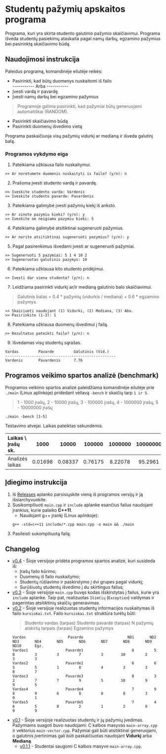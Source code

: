 # Studentų pažymių apskaitos programa

Programa, kuri yra skirta studento galutinio pažymio skaičiavimui. Programa išveda studentų pasiekimų ataskaita pagal namų darbų, egzamino pažymius bei pasirinktą skaičiavimo būdą.

## Naudojimosi instrukcija

Paleidus programą, komandinėje eilutėje reikės:

* Pasirinkti, kad būtų duomenys nuskaitomi iš failo\
  ----------- Arba -----------
* Įvesti vardą ir pavardę
* Įvesti namų darbų bei egzamino pažymius

> Programoje galima pasirinkti, kad pažymiai būtų generuojami automatiškai (RANDOM).

* Pasirinkti skaičiavimo būdą
* Pasirinkti duomenų išvedimo vietą

Programa paskaičiuoja visų pažymių vidurkį ar medianą ir išveda galutinį balą.

### Programos vykdymo eiga

1. Pateikiama užklausa failo nuskaitymui.
```shell
>> Ar noretumete duomenis nuskaityti is failo? (y/n): n
```
2. Prašoma įvesti studento vardą ir pavardę.
```shell
>> Iveskite studento varda: Vardenis
>> Iveskite studento pavarde: Pavardenis
```
3. Pateikiama galimybė įvesti pažymių kiekį iš anksto.
```shell
>> Ar zinote pazymiu kieki? (y/n): y
>> Iveskite ne neigiama pazymiu kieki: 5
```
4. Pateikiama galimybė atsitiktinai sugeneruoti pažymius.
```shell
>> Ar norite atsitiktinai sugeneruoti pazymius? (y/n): y
```
5. Pagal pasirenkimus išvedami įvesti ar sugeneruoti pažymiai.
```shell
>> Sugeneruoti 5 pazymiai: 5 1 4 10 2
>> Sugeneruotas galutinis pazymys: 10
```
6. Pateikiama užklausa kito studento pridėjimui.
```shell
>> Ivesti dar viena studenta? (y/n): n
```
7. Leidžiama pasirinkti vidurkį ar/ir medianą galutinio balo skaičiavimui.
> Galutinis balas = 0.4 * pažymių (vidurkis / mediana) + 0.6 * egzamino pažymys.
```shell
>> Skaiciuoti naudojant (1) Vidurki, (2) Mediana, (3) Abu.
>> Pasirinkite (1-3): 1
```
8. Pateikiama užklausa duomenų išvedimui į failą.
```shell
>> Rezultatus pateikti faile? (y/n): n
```
9. Išvedamas visų studentų sąrašas.
```shell
Vardas         Pavarde         Galutinis (Vid.)
--------------------------------------------------
Vardenis       Pavardenis      7.76
```
## Programos veikimo spartos analizė (benchmark)

Programos veikimo spartos analizė paleidžiama komandinėje eilutėje prie `./main` (Linux aplinkoje) pridedant vėliavą `-bench` ir skaičių tarp `1 ir 5`.
> 1 - 1000 įrašų, 2 - 10000 įrašų, 3 - 100000 įrašų, 4 - 1000000 įrašų, 5 - 10000000 įrašų
```
./main -bench [1-5]
```
Testavimo atvejai. Laikas pateiktas sekundėmis.

| Laikas \ Įrašų sk. | 1000 | 10000 | 100000 | 1000000 | 10000000 |
| :--- | :---: | :---: | :---: | :---: | :---: |
| Analizės laikas | 0.01698 | 0.08337 | 0.76175 | 8.22078 | 95.2961 |

## Įdiegimo instrukcija

1. Iš [Releases](https://github.com/metroff/VU_OP_uzd2/releases) aplanko parsisiųskite vieną iš programos versijų ir ją išsiarchyvuokite.
2. Susikompiliuoti `main.cpp` ir `include` aplanke esančius failus naudojant įrankius, kurie palaiko **C++11**.
    - Naudojant g++ įrankį (Linux aplinkoje):
    ```
    g++ -std=c++11 include/*.cpp main.cpp -o main && ./main
    ```
3. Pasileisti sukompiliuotą failą.

## Changelog
- [v0.4](https://github.com/metroff/VU_OP_uzd2/releases/tag/v0.4) - Šioje versijoje pridėta programos spartos analizė, kuri susideda iš:
    - Įrašų failo kūrimo;
    - Duomenų iš failo nuskaitymo;
    - Studentų rūšiavimo ir paskirstymo į dvi grupes pagal vidurkį;
    - Surūšiuotų studentų išvedimo į du skirtingus failus;
- [v0.3](https://github.com/metroff/VU_OP_uzd2/releases/tag/v0.3) - Šioje versijoje `main.cpp` buvęs kodas išskirstytas į failus, kurie yra `include` aplanke. Taip pat, realizuotas `Išimčių` (`Exception`) valdymas ir pagerintas atsitiktinių skaičių generavimas.
- [v0.2](https://github.com/metroff/VU_OP_uzd2/releases/tag/v0.2) - Šioje versijoje realizuotas studentų informacijos nuskaitymas iš failo `kursiokai.txt`. Failo `kursiokai.txt` struktūra turėtų būti:
    > Studento vardas (tarpas) Studento pavardė (tarpas) N pažymių atskirtų tarpais (tarpas) Egzamino pažymys
    ```
    Vardas                   Pavarde                    ND1       ND2       ND3       ND4       ND5       ND6       ND7       ND8       ND9      ND10      Egz.
    Vardas1                 Pavarde1                      8         5         8         3         3         7         3        10         2         3         3
    Vardas2                 Pavarde2                      6         6         5         5         1         8         4         3         3         8         7
    Vardas3                 Pavarde3                      8         3         2         7         7         9         5        10         9         9         5
    Vardas4                 Pavarde4                      7         9         8         9         6         8         8         8         3         9         1
    Vardas5                 Pavarde5                      7         4         6         5         8         2         1         2         8         9         9
    ```
- [v0.1](https://github.com/metroff/VU_OP_uzd2/releases/tag/v0.1) - Šioje versijoje realizuotas studentų ir jų pažymių įvedimas. Pažymiams suagoti buvo naudojami: C kalbos masyvas `main-array.cpp` ir vektorius `main-vector.cpp`. Pažymiai gali būti atsitiktinai generuojami, o galutinis įvertinimas gali būti paskaičiuotas naudojant **Vidurkį** arba **Medianą**.
    - [v0.1.1](https://github.com/metroff/VU_OP_uzd2/releases/tag/v0.1.1) - Studentai saugomi C kalbos masyve `main-array.cpp`.
